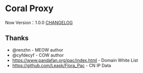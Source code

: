 # Coral Proxy

Now Version：1.0.0 [CHANGELOG](CHANGELOG.md)


## Thanks

- @renzhn - MEOW author
- @cyfdecyf - COW author
- https://www.pandafan.org/pac/index.html - Domain White List
- https://github.com/Leask/Flora_Pac - CN IP Data
